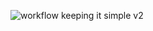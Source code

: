 ![workflow](https://github.com/<zarki8>/<SEM8>/actions/workflows/main.yml/badge.svg)
keeping it simple v2
